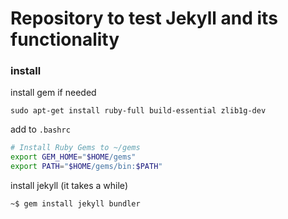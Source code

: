 # Repository to test Jekyll and its functionality


### install
install gem if needed
```
sudo apt-get install ruby-full build-essential zlib1g-dev
```

add to `.bashrc`
```bash
# Install Ruby Gems to ~/gems
export GEM_HOME="$HOME/gems"
export PATH="$HOME/gems/bin:$PATH"
```

install jekyll (it takes a while)
```bash
~$ gem install jekyll bundler
```


